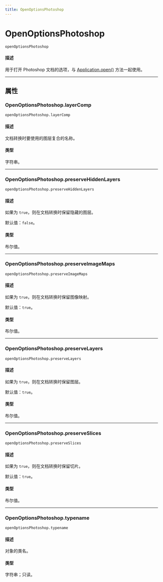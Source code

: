 ```yaml
---
title: OpenOptionsPhotoshop
---
```

# OpenOptionsPhotoshop

`openOptionsPhotoshop`

#### 描述

用于打开 Photoshop 文档的选项，与 [Application.open()](../Application#applicationopen) 方法一起使用。

---

## 属性

### OpenOptionsPhotoshop.layerComp

`openOptionsPhotoshop.layerComp`

#### 描述

文档转换时要使用的图层复合的名称。

#### 类型

字符串。

---

### OpenOptionsPhotoshop.preserveHiddenLayers

`openOptionsPhotoshop.preserveHiddenLayers`

#### 描述

如果为 `true`，则在文档转换时保留隐藏的图层。

默认值：`false`。

#### 类型

布尔值。

---

### OpenOptionsPhotoshop.preserveImageMaps

`openOptionsPhotoshop.preserveImageMaps`

#### 描述

如果为 `true`，则在文档转换时保留图像映射。

默认值：`true`。

#### 类型

布尔值。

---

### OpenOptionsPhotoshop.preserveLayers

`openOptionsPhotoshop.preserveLayers`

#### 描述

如果为 `true`，则在文档转换时保留图层。

默认值：`true`。

#### 类型

布尔值。

---

### OpenOptionsPhotoshop.preserveSlices

`openOptionsPhotoshop.preserveSlices`

#### 描述

如果为 `true`，则在文档转换时保留切片。

默认值：`true`。

#### 类型

布尔值。

---

### OpenOptionsPhotoshop.typename

`openOptionsPhotoshop.typename`

#### 描述

对象的类名。

#### 类型

字符串；只读。